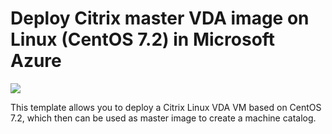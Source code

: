 # Deploy Citrix master VDA image on Linux (CentOS 7.2) in Microsoft Azure 

<a href="https://portal.azure.com/#create/Microsoft.Template/uri/https%3A%2F%2Fraw.githubusercontent.com%2Fcitrix%2FXDLinuxVdaDeploymentTemplate%2Fmaster%2Ftemplate%2Fazuredeploy.json" target="_blank">
    <img src="http://azuredeploy.net/deploybutton.png"/>
</a>

This template allows you to deploy a Citrix Linux VDA VM based on CentOS 7.2, which then can be used as master image to create a machine catalog.

